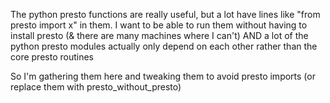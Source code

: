 The python presto functions are really useful, but a lot have lines like "from presto import x" in them.
I want to be able to run them without having to install presto (& there are many machines where I can't)
AND a lot of the python presto modules actually only depend on each other rather than the core presto routines

So I'm gathering them here and tweaking them to avoid presto imports
(or replace them with presto_without_presto)
